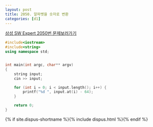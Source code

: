 ```yaml
---
layout: post
title: 2050. 알파벳을 숫자로 변환
categories: [d1]
---
```

[삼성 SW Expert 2050번 문제보러가기](https://swexpertacademy.com/main/code/problem/problemDetail.do?contestProbId=AV5QLGxKAzQDFAUq&categoryId=AV5QLGxKAzQDFAUq&categoryType=CODE)

```cpp
#include<iostream>
#include<string>
using namespace std;


int main(int argc, char** argv)
{
	string input;
	cin >> input;

	for (int i = 0; i < input.length(); i++) {
		printf("%d ", input.at(i) - 64);
	}

	return 0;
}
```

{% if site.dispus-shortname %}{% include dispus.html %}{% endif %}